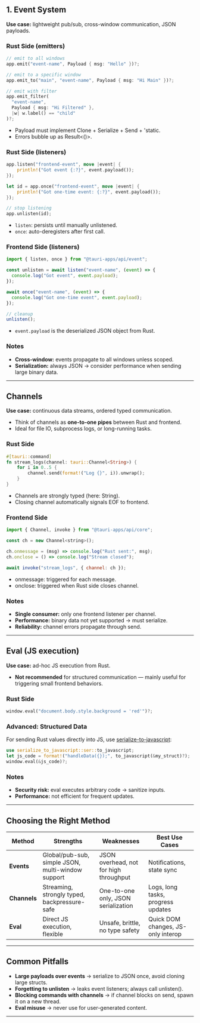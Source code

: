 
## 1. Event System

**Use case:** lightweight pub/sub, cross-window communication, JSON payloads.

### Rust Side (emitters)

```rust
// emit to all windows
app.emit("event-name", Payload { msg: "Hello" })?;

// emit to a specific window
app.emit_to("main", "event-name", Payload { msg: "Hi Main" })?;

// emit with filter
app.emit_filter(
  "event-name",
  Payload { msg: "Hi Filtered" },
  |w| w.label() == "child"
)?;
```

- Payload must implement Clone + Serialize + Send + 'static.
- Errors bubble up as Result<()>.

### Rust Side (listeners)

```rust
app.listen("frontend-event", move |event| {
    println!("Got event {:?}", event.payload());
});

let id = app.once("frontend-event", move |event| {
    println!("Got one-time event: {:?}", event.payload());
});

// stop listening
app.unlisten(id);
```

- `listen`: persists until manually unlistened.
- `once`: auto-deregisters after first call.

### Frontend Side (listeners)

```js
import { listen, once } from "@tauri-apps/api/event";

const unlisten = await listen("event-name", (event) => {
  console.log("Got event", event.payload);
});

await once("event-name", (event) => {
  console.log("Got one-time event", event.payload);
});

// cleanup
unlisten();
```

- `event.payload` is the deserialized JSON object from Rust.

### Notes

- **Cross-window:** events propagate to all windows unless scoped.    
- **Serialization:** always JSON → consider performance when sending large binary data.

---
## Channels

**Use case:** continuous data streams, ordered typed communication.

- Think of channels as **one-to-one pipes** between Rust and frontend.    
- Ideal for file IO, subprocess logs, or long-running tasks.

### Rust Side

```rust
#[tauri::command]
fn stream_logs(channel: tauri::Channel<String>) {
    for i in 0..5 {
        channel.send(format!("Log {}", i)).unwrap();
    }
}
```

- Channels are strongly typed (here: String).
- Closing channel automatically signals EOF to frontend.

### Frontend Side

```js
import { Channel, invoke } from "@tauri-apps/api/core";

const ch = new Channel<string>();

ch.onmessage = (msg) => console.log("Rust sent:", msg);
ch.onclose = () => console.log("Stream closed");

await invoke("stream_logs", { channel: ch });
```

- onmessage: triggered for each message.
- onclose: triggered when Rust side closes channel.

### Notes

- **Single consumer:** only one frontend listener per channel.
- **Performance:** binary data not yet supported → must serialize.
- **Reliability:** channel errors propagate through send.

---
## Eval (JS execution)

**Use case:** ad-hoc JS execution from Rust.

- **Not recommended** for structured communication — mainly useful for triggering small frontend behaviors.

### Rust Side

```rust
window.eval("document.body.style.background = 'red'")?;
```

### Advanced: Structured Data

For sending Rust values directly into JS, use [serialize-to-javascript](https://crates.io/crates/serialize-to-javascript):

```rust
use serialize_to_javascript::ser::to_javascript;
let js_code = format!("handleData({});", to_javascript(&my_struct)?);
window.eval(&js_code)?;
```

### Notes

- **Security risk:** eval executes arbitrary code → sanitize inputs.
- **Performance:** not efficient for frequent updates.

---
## Choosing the Right Method

| **Method**   | **Strengths**                                     | **Weaknesses**                         | **Best Use Cases**                 |
| ------------ | ------------------------------------------------- | -------------------------------------- | ---------------------------------- |
| **Events**   | Global/pub-sub, simple JSON, multi-window support | JSON overhead, not for high throughput | Notifications, state sync          |
| **Channels** | Streaming, strongly typed, backpressure-safe      | One-to-one only, JSON serialization    | Logs, long tasks, progress updates |
| **Eval**     | Direct JS execution, flexible                     | Unsafe, brittle, no type safety        | Quick DOM changes, JS-only interop |

---
## Common Pitfalls

- **Large payloads over events** → serialize to JSON once, avoid cloning large structs.
- **Forgetting to unlisten** → leaks event listeners; always call unlisten().
- **Blocking commands with channels** → if channel blocks on send, spawn it on a new thread.
- **Eval misuse** → never use for user-generated content.

---
